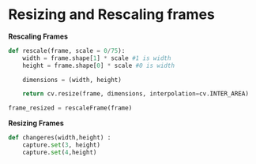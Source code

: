 # Resizing and Rescaling frames

**Rescaling Frames**
```Python 
def rescale(frame, scale = 0/75):
	width = frame.shape[1] * scale #1 is width
	height = frame.shape[0] * scale #0 is width

	dimensions = (width, height)

	return cv.resize(frame, dimensions, interpolation=cv.INTER_AREA)
```
```Python 
frame_resized = rescaleFrame(frame)
```

**Resizing Frames**
```Python 
def changeres(width,height) : 
	capture.set(3, height)
	capture.set(4,height)
```